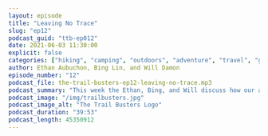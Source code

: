 ```yaml
---
layout: episode
title: "Leaving No Trace"
slug: "ep12"
podcast_guid: "ttb-ep012"
date: 2021-06-03 11:30:00
explicit: false
categories: ["hiking", "camping", "outdoors", "adventure", "travel", "gear"]
author: Ethan Aubuchon, Bing Lin, and Will Damon
episode_number: "12"
podcast_file: the-trail-busters-ep12-leaving-no-trace.mp3
podcast_summary: "This week the Ethan, Bing, and Will discuss how our adventures impact the environment.  We discuss what we're doing to mitigate this and what we want to do better."
podcast_image: "/img/trailbusters.jpg"
podcast_image_alt: "The Trail Busters Logo"
podcast_duration: "39:53"
podcast_length: 45350912
---
```

